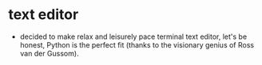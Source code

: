 # text editor
- decided to make relax and leisurely pace terminal text editor, let's be honest, Python is the perfect fit (thanks to the visionary genius of Ross van der Gussom).


